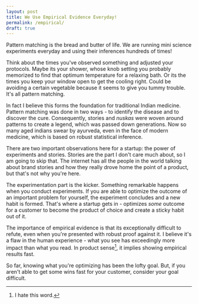 ```yaml
---
layout: post
title: We Use Empirical Evidence Everyday!
permalink: /empirical/
draft: true
---
```


Pattern matching is the bread and butter of life. We are running mini science experiments everyday and using their inferences hundreds of times!

Think about the times you've observed something and adjusted your protocols. Maybe its your shower, whose knob setting you probably memorized to find that optimum temperature for a relaxing bath. Or its the times you keep your window open to get the cooling right. Could be avoiding a certain vegetable because it seems to give you tummy trouble. It's all pattern matching.

In fact I believe this forms the foundation for traditional Indian medicine. Pattern matching was done in two ways - to identify the disease and to discover the cure. Consequently, stories and *nuskas* were woven around patterns to create a legend, which was passed down generations. Now so many aged indians swear by ayurveda, even in the face of modern medicine, which is based on robust statistical inference.

There are two important observations here for a startup: the power of experiments and stories. Stories are the part I don't care much about, so I am going to skip that. The internet has all the people in the world talking about brand stories and how they really drove home the point of a product, but that's not why you're here.

The experimentation part is the kicker. Something remarkable happens when you conduct experiments. If you are able to optimize the outcome of an important problem for yourself, the experiment concludes and a new habit is formed. That's where a startup gets in - optimizes *some* outcome for a customer to become the product of choice and create a sticky habit out of it. 

The importance of empirical evidence is that its exceptionally difficult to refute, even when you're presented with robust proof against it. I believe it's a flaw in the human experience - what you see has exceedingly more impact than what you read. In product sense[^prodsense], it implies showing empirical results fast.

So far, knowing what you're optimizing has been the lofty goal. But, if you aren't able to get some wins fast for your customer, consider your goal difficult.

[^prodsense]: I hate this word.